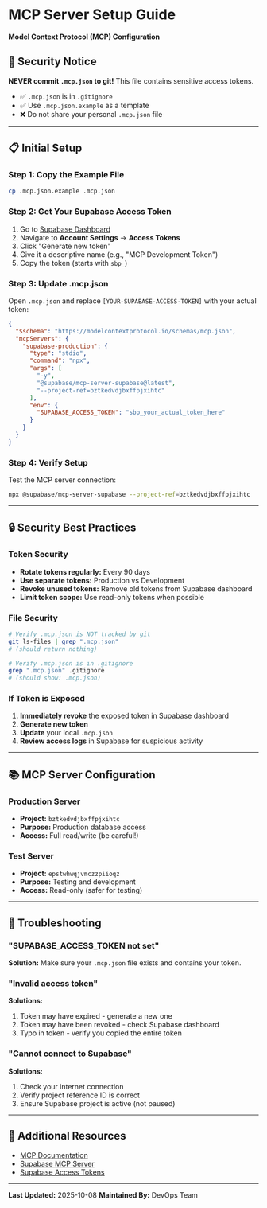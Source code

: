 # MCP Server Setup Guide

**Model Context Protocol (MCP) Configuration**

## 🔐 Security Notice

**NEVER commit `.mcp.json` to git!** This file contains sensitive access tokens.

- ✅ `.mcp.json` is in `.gitignore`
- ✅ Use `.mcp.json.example` as a template
- ❌ Do not share your personal `.mcp.json` file

---

## 📋 Initial Setup

### Step 1: Copy the Example File

```bash
cp .mcp.json.example .mcp.json
```

### Step 2: Get Your Supabase Access Token

1. Go to [Supabase Dashboard](https://supabase.com/dashboard)
2. Navigate to **Account Settings** → **Access Tokens**
3. Click "Generate new token"
4. Give it a descriptive name (e.g., "MCP Development Token")
5. Copy the token (starts with `sbp_`)

### Step 3: Update .mcp.json

Open `.mcp.json` and replace `[YOUR-SUPABASE-ACCESS-TOKEN]` with your actual token:

```json
{
  "$schema": "https://modelcontextprotocol.io/schemas/mcp.json",
  "mcpServers": {
    "supabase-production": {
      "type": "stdio",
      "command": "npx",
      "args": [
        "-y",
        "@supabase/mcp-server-supabase@latest",
        "--project-ref=bztkedvdjbxffpjxihtc"
      ],
      "env": {
        "SUPABASE_ACCESS_TOKEN": "sbp_your_actual_token_here"
      }
    }
  }
}
```

### Step 4: Verify Setup

Test the MCP server connection:

```bash
npx @supabase/mcp-server-supabase --project-ref=bztkedvdjbxffpjxihtc
```

---

## 🔒 Security Best Practices

### Token Security

- **Rotate tokens regularly:** Every 90 days
- **Use separate tokens:** Production vs Development
- **Revoke unused tokens:** Remove old tokens from Supabase dashboard
- **Limit token scope:** Use read-only tokens when possible

### File Security

```bash
# Verify .mcp.json is NOT tracked by git
git ls-files | grep ".mcp.json"
# (should return nothing)

# Verify .mcp.json is in .gitignore
grep ".mcp.json" .gitignore
# (should show: .mcp.json)
```

### If Token is Exposed

1. **Immediately revoke** the exposed token in Supabase dashboard
2. **Generate new token**
3. **Update** your local `.mcp.json`
4. **Review access logs** in Supabase for suspicious activity

---

## 📚 MCP Server Configuration

### Production Server

- **Project:** `bztkedvdjbxffpjxihtc`
- **Purpose:** Production database access
- **Access:** Full read/write (be careful!)

### Test Server

- **Project:** `epstwhwqjvmczzpiioqz`
- **Purpose:** Testing and development
- **Access:** Read-only (safer for testing)

---

## 🐛 Troubleshooting

### "SUPABASE_ACCESS_TOKEN not set"

**Solution:** Make sure your `.mcp.json` file exists and contains your token.

### "Invalid access token"

**Solutions:**
1. Token may have expired - generate a new one
2. Token may have been revoked - check Supabase dashboard
3. Typo in token - verify you copied the entire token

### "Cannot connect to Supabase"

**Solutions:**
1. Check your internet connection
2. Verify project reference ID is correct
3. Ensure Supabase project is active (not paused)

---

## 🔗 Additional Resources

- [MCP Documentation](https://modelcontextprotocol.io/)
- [Supabase MCP Server](https://github.com/supabase/mcp-server-supabase)
- [Supabase Access Tokens](https://supabase.com/docs/guides/api/api-keys)

---

**Last Updated:** 2025-10-08
**Maintained By:** DevOps Team
